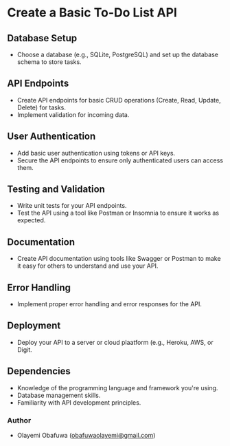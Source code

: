 #	Create a Basic To-Do List API

##	Database Setup
- Choose a database (e.g., SQLite, PostgreSQL) and set up the database schema to store tasks.
##	API Endpoints
- Create API endpoints for basic CRUD operations (Create, Read, Update, Delete) for tasks.
- Implement validation for incoming data.
##	User Authentication
- Add basic user authentication using tokens or API keys.
- Secure the API endpoints to ensure only authenticated users can access them.
##	Testing and Validation
- Write unit tests for your API endpoints.
- Test the API using a tool like Postman or Insomnia to ensure it works as expected.
##	Documentation
- Create API documentation using tools like Swagger or Postman to make it easy for others to understand and use your API.
##	Error Handling
- Implement proper error handling and error responses for the API.	
##	Deployment
- Deploy your API to a server or cloud plaatform (e.g., Heroku, AWS, or Digit.
##	Dependencies
- Knowledge of the programming language and framework you're using.
- Database management skills.
- Familiarity with API development principles.

###	Author
- Olayemi Obafuwa (obafuwaolayemi@gmail.com)
